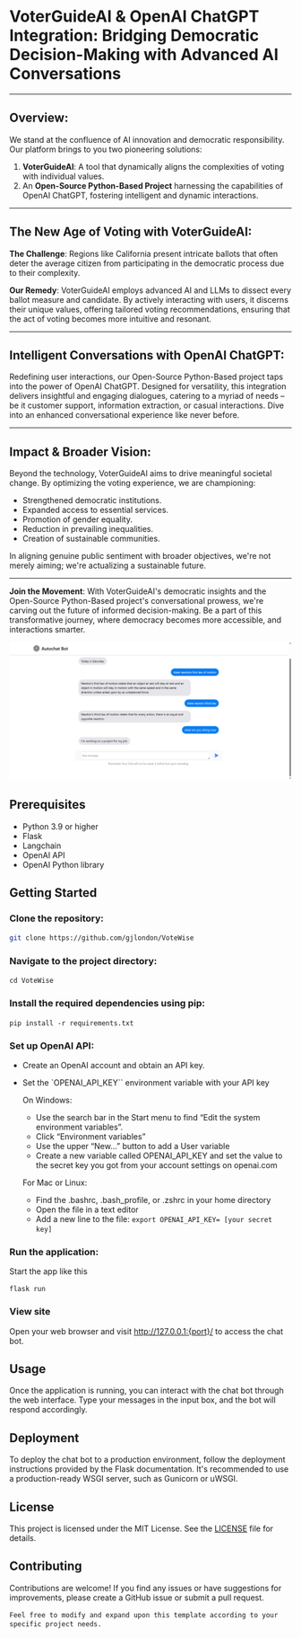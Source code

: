# VoterGuideAI & OpenAI ChatGPT Integration: Bridging Democratic Decision-Making with Advanced AI Conversations

---

## Overview:

We stand at the confluence of AI innovation and democratic responsibility. Our platform brings to you two pioneering solutions:

1. **VoterGuideAI**: A tool that dynamically aligns the complexities of voting with individual values.
2. An **Open-Source Python-Based Project** harnessing the capabilities of OpenAI ChatGPT, fostering intelligent and dynamic interactions.

---

## The New Age of Voting with VoterGuideAI:

**The Challenge**: 
Regions like California present intricate ballots that often deter the average citizen from participating in the democratic process due to their complexity.

**Our Remedy**: 
VoterGuideAI employs advanced AI and LLMs to dissect every ballot measure and candidate. By actively interacting with users, it discerns their unique values, offering tailored voting recommendations, ensuring that the act of voting becomes more intuitive and resonant.

---

## Intelligent Conversations with OpenAI ChatGPT:

Redefining user interactions, our Open-Source Python-Based project taps into the power of OpenAI ChatGPT. Designed for versatility, this integration delivers insightful and engaging dialogues, catering to a myriad of needs – be it customer support, information extraction, or casual interactions. Dive into an enhanced conversational experience like never before.

---

## Impact & Broader Vision:

Beyond the technology, VoterGuideAI aims to drive meaningful societal change. By optimizing the voting experience, we are championing:

- Strengthened democratic institutions.
- Expanded access to essential services.
- Promotion of gender equality.
- Reduction in prevailing inequalities.
- Creation of sustainable communities.

In aligning genuine public sentiment with broader objectives, we're not merely aiming; we're actualizing a sustainable future.

---

**Join the Movement**:
With VoterGuideAI's democratic insights and the Open-Source Python-Based project's conversational prowess, we're carving out the future of informed decision-making. Be a part of this transformative journey, where democracy becomes more accessible, and interactions smarter.



<img src="screenshot.png" alt="img_not_found">

## Prerequisites

- Python 3.9 or higher
- Flask
- Langchain
- OpenAI API
- OpenAI Python library

## Getting Started

### Clone the repository:

```bash
git clone https://github.com/gjlondon/VoteWise
```

###  Navigate to the project directory:
    
```
cd VoteWise
```

### Install the required dependencies using pip:
    
```
pip install -r requirements.txt
````

### Set up OpenAI API:

- Create an OpenAI account and obtain an API key.
- Set the `OPENAI_API_KEY`` environment variable with your API key 

    On Windows:
    - Use the search bar in the Start menu to find “Edit the system environment variables”.
    - Click “Environment variables”
    - Use the upper “New…” button to add a User variable
    - Create a new variable called OPENAI_API_KEY and set the value to the secret key you got from your account settings on openai.com

    For Mac or Linux:
    - Find the .bashrc, .bash_profile, or .zshrc in your home directory
    - Open the file in a text editor
    - Add a new line to the file:
    ``export OPENAI_API_KEY= [your secret key]``

### Run the application:

Start the app like this

```
flask run
```

### View site
 Open your web browser and visit http://127.0.0.1:{port}/ to access the chat bot.



## Usage
Once the application is running, you can interact with the chat bot through the web interface. Type your messages in the input box, and the bot will respond accordingly.

## Deployment
To deploy the chat bot to a production environment, follow the deployment instructions provided by the Flask documentation. It's recommended to use a production-ready WSGI server, such as Gunicorn or uWSGI.

## License
This project is licensed under the MIT License. See the [LICENSE](LICENSE) file for details.

## Contributing
Contributions are welcome! If you find any issues or have suggestions for improvements, please create a GitHub issue or submit a pull request.

    Feel free to modify and expand upon this template according to your specific project needs.


